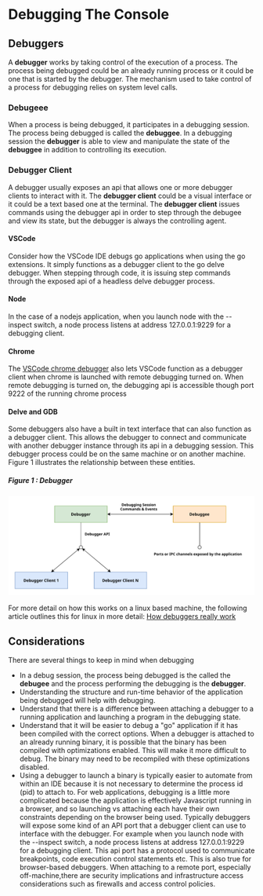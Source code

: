 # Debugging The Console

## Debuggers

A **debugger** works by taking control of the execution of a process. The process being debugged could be an already running process or it could be one that is started by the debugger. The mechanism used to take control of a process for debugging relies on system level calls.

### Debugeee

When a process is being debugged, it participates in a debugging session. The process being debugged is called the **debuggee**. In a debugging session the **debugger** is able to view and manipulate the state of the **debuggee** in addition to controlling its execution.

### Debugger Client

A debugger usually exposes an api that allows one or more debugger clients to interact with it. The **debugger client** could be a visual interface or it could be a text based one at the terminal. The **debugger client** issues commands using the debugger api in order to step through the debugee and view its state, but the debugger is always the controlling agent.
#### VSCode 
Consider how the VSCode IDE debugs go applications when using the go extensions. It simply functions as a debugger client to the go delve debugger. When stepping through code, it is issuing step commands through the exposed api of a headless delve debugger process.
#### Node
In the case of a nodejs application, when you launch node with the --inspect switch, a node process listens at address 127.0.0.1:9229 for a debugging client.
#### Chrome
The [VSCode  chrome debugger](https://marketplace.visualstudio.com/items?itemName=msjsdiag.debugger-for-chrome) also lets  VSCode function as a debugger client when chrome is launched with remote debugging turned on. When remote debugging is turned on, the debugging api is accessible though port 9222 of the running chrome process

#### Delve and GDB
Some debuggers also have a built in text interface that can also function as a debugger client. This allows the debugger to connect and communicate with another debugger instance through its api in a debugging session. This debugger process could be on the same machine or on another machine. Figure 1 illustrates the relationship between these  entities.

##### Figure 1 : Debugger
![Debugger Interactions](images/debugger.svg "Figure 1")

For more detail on how this works on a linux based machine, the following article outlines this for linux in more detail: 
[How debuggers really work](https://opensource.com/article/18/1/how-debuggers-really-work)

## Considerations

There are several things to keep in mind when debugging

- In a debug session, the process being debugged is the called the **debugee** and the process performing the debugging is the **debugger**.
- Understanding the structure and run-time behavior of the application being debugged will help with debugging.
- Understand that there is a difference between attaching a debugger to a running application and launching a program in the debugging state. 
- Understand that it will be easier to debug a "go" application if it has been compiled with the correct options. When a debugger is attached to an already running binary, it is possible that the binary has been compiled with optimizations enabled. This will make it more difficult to debug. The binary may need to be recompiled with these optimizations disabled. 
- Using a debugger to launch a binary is typically easier to automate from within an IDE because it is not necessary to determine the process id (pid) to attach to.  For web applications, debugging is a little more complicated because the application is effectively Javascript running in a browser, and so launching vs attaching each have their own constraints depending on the browser being used. Typically debuggers will expose some kind of an API port that a debugger client can use to interface with the debugger. For example when you launch node with the --inspect switch, a node process listens at address 127.0.0.1:9229 for a debugging client. This api port has a protocol used to communicate breakpoints, code execution control statements etc. This is also true for browser-based debuggers. When attaching to a remote port, especially off-machine,there are security implications and infrastructure access considerations such as firewalls and access control policies.





